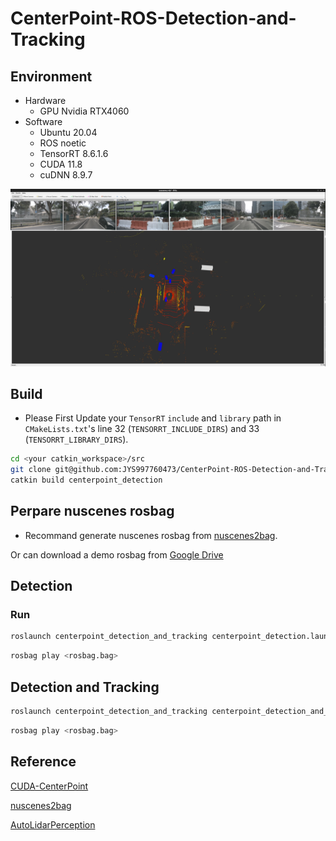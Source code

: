 # CenterPoint-ROS-Detection-and-Tracking

## Environment

- Hardware
  - GPU Nvidia RTX4060
- Software
  - Ubuntu 20.04
  - ROS noetic
  - TensorRT 8.6.1.6
  - CUDA 11.8
  - cuDNN 8.9.7

[![scene1.webm](imgs/scene1_preview.png)](https://github.com/JYS997760473/CenterPoint-ROS-Detection-and-Tracking/assets/90627672/44d2b523-8af9-4b98-b2cb-fce8485630b6)

## Build

- Please First Update your `TensorRT` `include` and `library` path in `CMakeLists.txt`'s line 32 (`TENSORRT_INCLUDE_DIRS`) and 33 (`TENSORRT_LIBRARY_DIRS`).

```bash
cd <your catkin_workspace>/src
git clone git@github.com:JYS997760473/CenterPoint-ROS-Detection-and-Tracking.git
catkin build centerpoint_detection
```

## Perpare nuscenes rosbag

-  Recommand generate nuscenes rosbag from [nuscenes2bag](https://github.com/clynamen/nuscenes2bag).

Or can download a demo rosbag from [Google Drive](https://drive.google.com/file/d/1yPDBtFXA3paHSVg264Q_LgurgCEk4tW5/view?usp=sharing)

## Detection

### Run

```bash
roslaunch centerpoint_detection_and_tracking centerpoint_detection.launch
```

```bash
rosbag play <rosbag.bag>
```

## Detection and Tracking

```bash
roslaunch centerpoint_detection_and_tracking centerpoint_detection_and_tracking.launch
```

```bash
rosbag play <rosbag.bag>
```

## Reference

[CUDA-CenterPoint](https://github.com/NVIDIA-AI-IOT/Lidar_AI_Solution/tree/master/CUDA-CenterPoint)

[nuscenes2bag](https://github.com/clynamen/nuscenes2bag)

[AutoLidarPerception](https://github.com/AutoLidarPerception)
